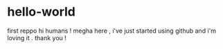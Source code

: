 # hello-world
first reppo
hi humans !
megha here , i've just started using github and i'm loving it .
thank you !
